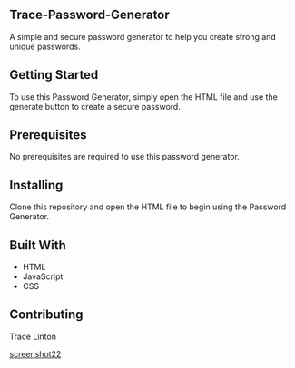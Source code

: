 ## Trace-Password-Generator
A simple and secure password generator to help you create strong and unique passwords.

## Getting Started

To use this Password Generator, simply open the HTML file and use the generate button to create a secure password.

## Prerequisites

No prerequisites are required to use this password generator.

## Installing

Clone this repository and open the HTML file to begin using the Password Generator.

## Built With

- HTML
- JavaScript
- CSS

## Contributing
Trace Linton

[screenshot22](https://user-images.githubusercontent.com/117109227/228371653-360b8be9-0ae8-4fe5-afbd-13fce0d9f066.png)
